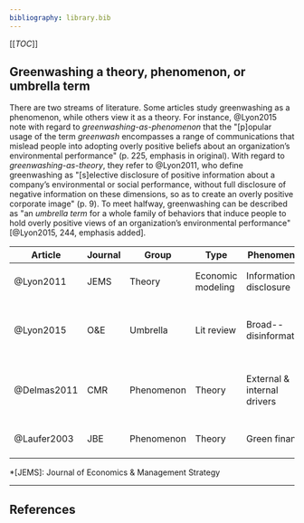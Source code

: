 ```yaml
---
bibliography: library.bib
---
```


[[_TOC_]]

## Greenwashing a theory, phenomenon, or umbrella term

There are two streams of literature. Some articles study greenwashing as a phenomenon, while others view it as a theory. For instance, @Lyon2015 note with regard to _greenwashing-as-phenomenon_ that the "[p]opular usage of the term _greenwash_ encompasses a range of communications that mislead people into adopting overly positive beliefs about an organization’s environmental performance" (p. 225, emphasis in original). With regard to _greenwashing-as-theory_, they refer to @Lyon2011, who define greenwashing as "[s]elective disclosure of positive information about a company’s environmental or social performance, without full disclosure of negative information on these dimensions, so as to create an overly positive corporate image" (p. 9). To meet halfway, greenwashing can be described as "an _umbrella term_ for a whole family of behaviors that induce people to hold overly positive views of an organization’s environmental performance" [@Lyon2015, 244, emphasis added]. 

| Article       | Journal | Group             | Type              | Phenomenon                  |  Summary |
| ------------- | ---     | ---               | ---               | ---------                   | ------------------------ |
| @Lyon2011     | JEMS    |  Theory           | Economic modeling | Information disclosure      |                   Greenwashing by _rational_ actors. |
| @Lyon2015     | O&E     |  Umbrella         | Lit review        | Broad--disinformation       |                       Rational perspective is well-defined, but literature is manifold. |
| @Delmas2011   | CMR     |  Phenomenon       | Theory            | External & internal drivers |                           Causes of greenwashing at internal, org & individual level. |
| @Laufer2003   | JBE     |  Phenomenon       | Theory            | Green finance               |                       Greenwashing in _accounting_ literature. |

*[JEMS]: Journal of Economics & Management Strategy

---

## References